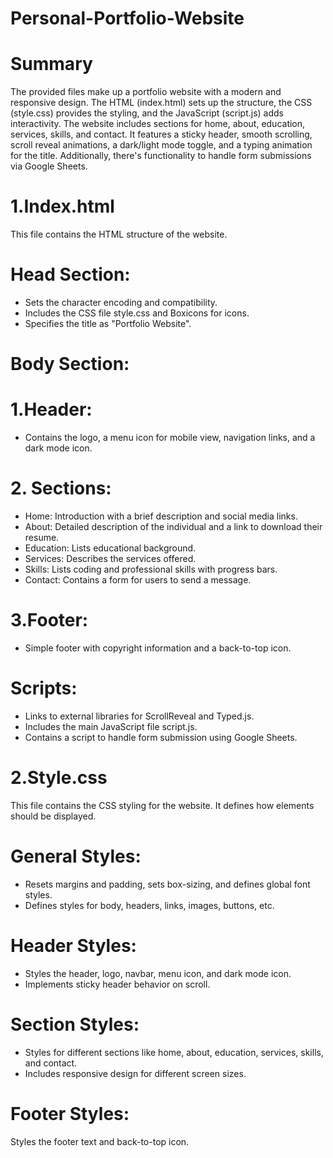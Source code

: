 # Personal-Portfolio-Website

# Summary
The provided files make up a portfolio website with a modern and responsive design. The HTML (index.html) sets up the structure, the CSS (style.css) provides the styling, and the JavaScript (script.js) adds interactivity. The website includes sections for home, about, education, services, skills, and contact. It features a sticky header, smooth scrolling, scroll reveal animations, a dark/light mode toggle, and a typing animation for the title. Additionally, there's functionality to handle form submissions via Google Sheets.


# 1.Index.html
This file contains the HTML structure of the website.

# Head Section:
* Sets the character encoding and compatibility.
* Includes the CSS file style.css and Boxicons for icons.
* Specifies the title as "Portfolio Website".

# Body Section:

# 1.Header:
* Contains the logo, a menu icon for mobile view, navigation links, and a dark mode icon.

# 2. Sections:
* Home: Introduction with a brief description and social media links.
* About: Detailed description of the individual and a link to download their resume.
* Education: Lists educational background.
* Services: Describes the services offered.
* Skills: Lists coding and professional skills with progress bars.
* Contact: Contains a form for users to send a message.

# 3.Footer: 
* Simple footer with copyright information and a back-to-top icon.

# Scripts:
* Links to external libraries for ScrollReveal and Typed.js.
* Includes the main JavaScript file script.js.
* Contains a script to handle form submission using Google Sheets.



# 2.Style.css
This file contains the CSS styling for the website. It defines how elements should be displayed.

# General Styles:
* Resets margins and padding, sets box-sizing, and defines global font styles.
* Defines styles for body, headers, links, images, buttons, etc.

# Header Styles:
* Styles the header, logo, navbar, menu icon, and dark mode icon.
* Implements sticky header behavior on scroll.

# Section Styles:
* Styles for different sections like home, about, education, services, skills, and contact.
* Includes responsive design for different screen sizes.

# Footer Styles:

Styles the footer text and back-to-top icon.
